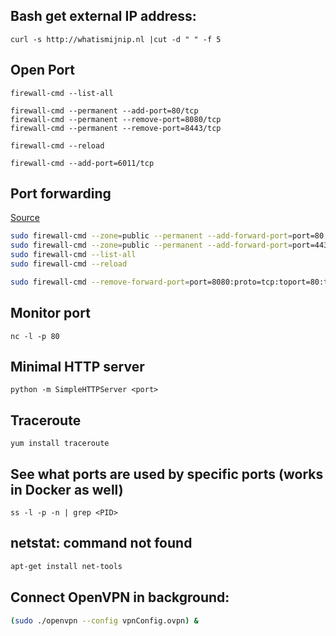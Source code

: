 ## Bash get external IP address:
```
curl -s http://whatismijnip.nl |cut -d " " -f 5
```

## Open Port
```
firewall-cmd --list-all

firewall-cmd --permanent --add-port=80/tcp
firewall-cmd --permanent --remove-port=8080/tcp
firewall-cmd --permanent --remove-port=8443/tcp

firewall-cmd --reload

firewall-cmd --add-port=6011/tcp
```

## Port forwarding
[Source](https://www.linode.com/docs/security/firewalls/introduction-to-firewalld-on-centos)
```bash
sudo firewall-cmd --zone=public --permanent --add-forward-port=port=80:proto=tcp:toport=8080
sudo firewall-cmd --zone=public --permanent --add-forward-port=port=443:proto=tcp:toport=8443
sudo firewall-cmd --list-all
sudo firewall-cmd --reload

sudo firewall-cmd --remove-forward-port=port=8080:proto=tcp:toport=80:toaddr=127.0.0.1
```

## Monitor port
```
nc -l -p 80
```

## Minimal HTTP server
```
python -m SimpleHTTPServer <port>
```

## Traceroute
```
yum install traceroute
```

## See what ports are used by specific ports (works in Docker as well)
```
ss -l -p -n | grep <PID>
```

## netstat: command not found
```bash
apt-get install net-tools
```

## Connect OpenVPN in background:
```bash
(sudo ./openvpn --config vpnConfig.ovpn) &
```
